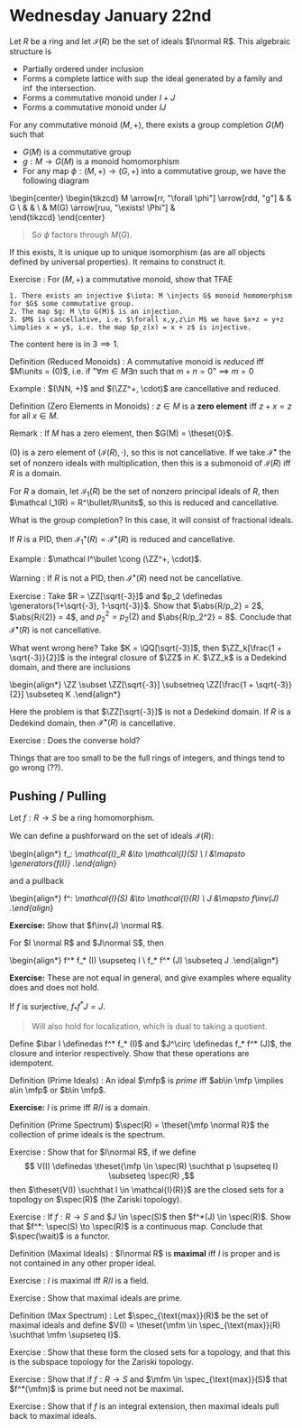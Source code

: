 # Wednesday January 22nd

Let $R$ be a ring and let $\mathcal{I} (R)$ be the set of ideals $I\normal R$. 
This algebraic structure is

- Partially ordered under inclusion
- Forms a complete lattice with $\sup$ the ideal generated by a family and $\inf$ the intersection.
- Forms a commutative monoid under $I+J$
- Forms a commutative monoid under $IJ$

For any commutative monoid $(M, +)$, there exists a group completion $G(M)$ such that

- $G(M)$ is a commutative group
- $g: M \to G(M)$ is a monoid homomorphism
- For any map $\phi: (M, +) \to (G, +)$  into a commutative group, we have the following diagram

\begin{center}
\begin{tikzcd}
M \arrow[rr, "\forall \phi"] \arrow[rdd, "g"] &                                   & G \\
                                              &                                   &   \\
                                              & M(G) \arrow[ruu, "\exists! \Phi"] &  
\end{tikzcd}
\end{center}

> So $\phi$ factors through $M(G)$.

If this exists, it is unique up to unique isomorphism (as are all objects defined by universal properties).
It remains to construct it.

Exercise
:   For $(M, +)$ a commutative monoid, show that TFAE

    1. There exists an injective $\iota: M \injects G$ monoid homomorphism for $G$ some commutative group.
    2. The map $g: M \to G(M)$ is an injection.
    3. $M$ is cancellative, i.e. $\forall x,y,z\in M$ we have $x+z = y+z \implies x = y$, i.e. the map $p_z(x) = x + z$ is injective.

The content here is in $3 \implies 1$.

Definition (Reduced Monoids)
: A commutative monoid is *reduced* iff $M\units = (0)$, i.e. if "$\forall m\in M\exists n$ such that $m+n = 0$" $\implies$ $m=0$

Example
: $(\NN, +)$ and $(\ZZ^+, \cdot)$ are cancellative and reduced.

Definition (Zero Elements in Monoids)
: $z\in M$ is a **zero element** iff $z+x = z$ for all $x\in M$.

Remark
: If $M$ has a zero element, then $G(M) = \theset{0}$.

$(0)$ is a zero element of $(\mathcal I(R), \cdot)$, so this is not cancellative.
If we take $\mathcal{I}^\bullet$ the set of nonzero ideals with multiplication, then this is a submonoid of $\mathcal{I}(R)$ iff $R$ is a domain.

For $R$ a domain, let $\mathcal{I}_1(R)$ be the set of nonzero principal ideals of $R$, then $\mathcal I_1(R) = R^\bullet/R\units$, so this is reduced and cancellative.

What is the group completion? 
In this case, it will consist of fractional ideals.

If $R$ is a PID, then $\mathcal I_1^\bullet(R) = \mathcal I^\bullet (R)$ is reduced and cancellative.

Example
: $\mathcal I^\bullet \cong (\ZZ^+, \cdot)$.

Warning
: If $R$ is not a PID, then $\mathcal I^\bullet(R)$ need not be cancellative.

Exercise
: Take $R = \ZZ[\sqrt{-3}]$ and $p_2 \definedas \generators{1+\sqrt{-3}, 1-\sqrt{-3}}$.
  Show that $\abs{R/p_2} = 2$, $\abs{R/(2)} = 4$, and $p_2^2 = p_2(2)$ and $\abs{R/p_2^2} = 8$.
  Conclude that $\mathcal I^\bullet(R)$ is not cancellative.

What went wrong here?
Take $K = \QQ[\sqrt{-3}]$, then $\ZZ_k[\frac{1 + \sqrt{-3}}{2}]$ is the integral closure of $\ZZ$ in $K$.
$\ZZ_k$ is a Dedekind domain, and there are inclusions

\begin{align*}
\ZZ \subset \ZZ[\sqrt{-3}] \subsetneq \ZZ[\frac{1 + \sqrt{-3}}{2}] \subseteq K
.\end{align*}

Here the problem is that $\ZZ[\sqrt{-3}]$ is not a Dedekind domain.
If $R$ is a Dedekind domain, then $\mathcal I^\bullet(R)$ is cancellative.

Exercise
: Does the converse hold?

Things that are too small to be the full rings of integers, and things tend to go wrong (??).

## Pushing / Pulling

Let $f: R\to S$ be a ring homomorphism.

We can define a pushforward on the set of ideals $\mathcal{I}(R)$:

\begin{align*}
f_*: \mathcal{I}_R &\to \mathcal{I}(S) \\
I &\mapsto \generators{f(I)}
.\end{align*}

and a pullback

\begin{align*}
f^*: \mathcal{I}(S) &\to \mathcal{I}(R) \\
J &\mapsto f\inv(J)
.\end{align*}

**Exercise:**
Show that $f\inv(J) \normal R$.

For $I \normal R$ and $J\normal S$, then 

\begin{align*}
f^* f_* (I) \supseteq I \\
f_* f^* (J) \subseteq J
.\end{align*}

**Exercise:**
These are not equal in general, and give examples where equality does and does not hold.

If $f$ is surjective, $f_* f^* J = J$.

> Will also hold for localization, which is dual to taking a quotient.

Define $\bar I \definedas f^* f_* (I)$ and $J^\circ \definedas f_* f^* (J)$, the closure and interior respectively.
Show that these operations are idempotent.

Definition (Prime Ideals)
: An ideal $\mfp$ is *prime* iff $ab\in \mfp \implies a\in \mfp$ or $b\in \mfp$.

**Exercise:**
$I$ is prime iff $R/I$ is a domain.

Definition (Prime Spectrum)
$\spec(R) = \theset{\mfp \normal R}$ the collection of prime ideals is the spectrum.

Exercise
: Show that for $I\normal R$, if we define 
  $$
  V(I) \definedas \theset{\mfp \in \spec(R) \suchthat p \supseteq I} \subseteq \spec(R)
  ,$$
  then $\theset{V(I) \suchthat I \in \mathcal{I}(R)}$ are the closed sets for a topology on $\spec(R)$ (the Zariski topology).

Exercise
: If $f: R\to S$ and $J \in \spec(S)$ then $f^*(J) \in \spec(R)$.
  Show that $f^*: \spec(S) \to \spec(R)$ is a continuous map.
  Conclude that $\spec(\wait)$ is a functor.

Definition (Maximal Ideals)
: $I\normal R$ is **maximal** iff $I$ is proper and is not contained in any other proper ideal.

Exercise
: $I$ is maximal iff $R/I$ is a field.

Exercise
: Show that maximal ideals are prime.

Definition (Max Spectrum)
: Let $\spec_{\text{max}}(R)$ be the set of maximal ideals and define $V(I) = \theset{\mfm \in \spec_{\text{max}}(R) \suchthat \mfm \supseteq I}$.

Exercise
: Show that these form the closed sets for a topology, and that this is the subspace topology for the Zariski topology.

Exercise
: Show that if $f: R\to S$ and $\mfm \in \spec_{\text{max}}(S)$ that $f^*(\mfm)$ is prime but need not be maximal.

Exercise
: Show that if $f$ is an integral extension, then maximal ideals pull back to maximal ideals.
